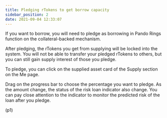 ```yaml
---
title: Pledging rTokens to get borrow capacity
sidebar_position: 2
date: 2021-09-04 12:33:07
---
```


If you want to borrow, you will need to pledge as borrowing in Pando Rings function on the collateral-backed mechanism.  

After pledging, the rTokens you get from supplying will be locked into the system. You will not be able to transfer your pledged rTokens to others, but you can still gain supply interest of those you pledge.

To pledge, you can click on the supplied asset card of the Supply section on the Me page. 

Drag on the progress bar to choose the percentage you want to pledge. As the amount change, the status of the risk loan indicator also change. You can pay close attention to the indicator to monitor the predicted risk of the loan after you pledge. 

(p1)